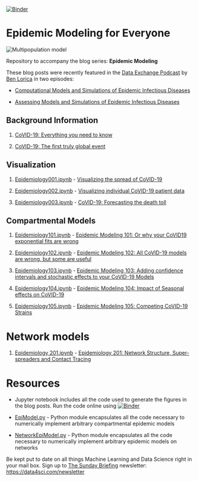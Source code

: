 [![Binder](https://mybinder.org/badge_logo.svg)](https://mybinder.org/v2/gh/DataForScience/Epidemiology101/master)

# Epidemic Modeling for Everyone

![Multipopulation model](https://raw.githubusercontent.com/DataForScience/Epidemiology101/master/SEIIRD_model_season.png)

Repository to accompany the blog series: __Epidemic Modeling__

These blog posts were recently featured in the [Data Exchange Podcast](https://thedataexchange.media/) by [Ben Lorica](https://twitter.com/bigdata) in two episodes: 

- [Computational Models and Simulations of Epidemic Infectious Diseases](https://thedataexchange.media/computational-models-and-simulations-of-epidemic-infectious-diseases/)
	
- [Assessing Models and Simulations of Epidemic Infectious Diseases](https://thedataexchange.media/assessing-models-and-simulations-of-epidemic-infectious-diseases/)

## Background Information

1. [CoVID-19: Everything you need to know](https://medium.com/data-for-science/covid-19-everything-you-need-to-know-3063c0c11d13?source=friends_link&sk=8ee5468fde0d597ac77065b6a45e4519)

2. [CoVID-19: The first truly global event](https://medium.com/data-for-science/covid-19-the-first-truly-global-event-64c1676c6356?source=friends_link&sk=33f76ae30b39a9c4b6ae4b4666763655)

## Visualization

1. [Epidemiology001.ipynb](https://github.com/DataForScience/Epidemiology101/blob/master/Epidemiology001.ipynb) - [Visualizing the spread of CoVID-19](https://medium.com/data-for-science/visualizing-the-spread-of-covid-19-a4ea21ee8e46?source=friends_link&sk=0c3a7410777cbedd77064d48756f2bc2) 

2. [Epidemiology002.ipynb](https://github.com/DataForScience/Epidemiology101/blob/master/Epidemiology002.ipynb) - [Visualizing individual CoVID-19 patient data](https://medium.com/data-for-science/covid-19-visualizing-individual-patient-data-227bae29d57?source=friends_link&sk=bea35eaa6917056c8176d87af98b1bd1) 

3. [Epidemiology003.ipynb](https://github.com/DataForScience/Epidemiology101/blob/master/Epidemiology003.ipynb) - [CoVID-19: Forecasting the death toll](https://medium.com/data-for-science/covid-19-forecasting-the-death-toll-1c3b284537fc?source=friends_link&sk=d244e1c1d9df6900c766cb1f1fc16441) 

## Compartmental Models

1. [Epidemiology101.ipynb](https://github.com/DataForScience/Epidemiology101/blob/master/Epidemiology101.ipynb) - [Epidemic Modeling 101: Or why your CoVID19 exponential fits are wrong](https://medium.com/data-for-science/epidemic-modeling-101-or-why-your-covid19-exponential-fits-are-wrong-97aa50c55f8?source=friends_link&sk=513b7aad9c34af4ad26a6a92c498c601)

2. [Epidemiology102.ipynb](https://github.com/DataForScience/Epidemiology101/blob/master/Epidemiology102.ipynb) - [Epidemic Modeling 102: All CoVID-19 models are wrong, but some are useful](https://medium.com/data-for-science/epidemic-modeling-102-all-covid-19-models-are-wrong-but-some-are-useful-c81202cc6ee9?source=friends_link&sk=8ee8eed1af6d13859d02559358144928) 

3. [Epidemiology103.ipynb](https://github.com/DataForScience/Epidemiology101/blob/master/Epidemiology103.ipynb) - [Epidemic Modeling 103: Adding confidence intervals and stochastic effects to your CoVID-19 Models](https://medium.com/data-for-science/epidemic-modeling-103-adding-confidence-intervals-and-stochastic-effects-to-your-covid-19-models-be618b995d6b?source=friends_link&sk=ffd4894f1a5bdff98077f75477033f0d) 

4. [Epidemiology104.ipynb](https://github.com/DataForScience/Epidemiology101/blob/master/Epidemiology104.ipynb) - [Epidemic Modeling 104: Impact of Seasonal effects on CoVID-19](https://medium.com/data-for-science/epidemic-modeling-104-impact-of-seasonal-effects-on-covid-19-16a1b14056f?source=friends_link&sk=a8b791ed7b1d6ab3866a91c30667cf28)

5. [Epidemiology105.ipynb](https://github.com/DataForScience/Epidemiology101/blob/master/Epidemiology105.ipynb) - [Epidemic Modeling 105: Competing CoVID-19 Strains](https://medium.com/data-for-science/epidemiology-105-competing-strains-4431f61549ff) 

# Network models

1. [Epidemiology 201.ipynb](https://github.com/DataForScience/Epidemiology101/blob/master/Epidemiology201.ipynb) - [Epidemiology 201: Network Structure, Super-spreaders and Contact Tracing](https://medium.com/data-for-science/epidemiology-201-network-structure-superspreaders-and-contact-tracing-336754e14e9a?source=friends_link&sk=3373f0fb78be25e232ccda801cd54b3d)

# Resources

- Jupyter notebook includes all the code used to generate the figures in the blog posts. Run the code online using  [![Binder](https://mybinder.org/badge_logo.svg)](https://mybinder.org/v2/gh/DataForScience/Epidemiology101/master)

- [EpiModel.py](https://github.com/DataForScience/Epidemiology101/blob/master/EpiModel.py) - Python module encapsulates all the code necessary to numerically implement arbitrary compartmental epidemic models

- [NetworkEpiModel.py](https://github.com/DataForScience/Epidemiology101/blob/master/NetworkEpiModel.py) - Python module encapsulates all the code necessary to numerically implement arbitrary epidemic models on networks


Be kept put to date on all things Machine Learning and Data Science right in your mail box. Sign up to [The Sunday Briefing](https://data4sci.com/newsletter) newsletter: https://data4sci.com/newsletter
